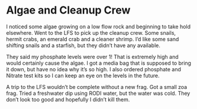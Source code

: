 # Algae and Cleanup Crew

I noticed some algae growing on a low flow rock and beginning to take
hold elsewhere. Went to the LFS to pick up the cleanup crew. Some
snails, hermit crabs, an emerald crab and a cleaner shrimp. I’d like
some sand shifting snails and a starfish, but they didn’t have any
available.

They said my phosphate levels were over 1! That is extremely high and
would certainly cause the algae. I got a media bag that is supposed to
bring it down, but have no idea why it’s so high. I also ordered
phosphate and Nitrate test kits so I can keep an eye on the levels in
the future.

A trip to the LFS wouldn’t be complete without a new frag. Got a
small zoa frag. Tried a freshwater dip using RODI water, but the water
was cold. They don’t look too good and hopefully I didn’t kill them.
